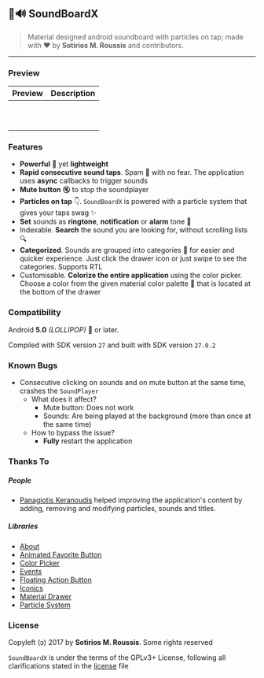 ## 📲🔊 SoundBoardX

> Material designed android soundboard with particles on tap; made with ❤️ by **Sotirios M. Roussis** and contributors.

---

### Preview

| Preview      | Description   |
|--------------|---------------|
| ![]()        |               |
| ![]()        |               |
| ![]()        |               |
| ![]()        |               |
| ![]()        |               |
| ![]()        |               |
| ![]()        |               |
| ![]()        |               |
| ![]()        |               |
| ![]()        |               |


### Features

* **Powerful** 💪 yet **lightweight**
* **Rapid consecutive sound taps**. Spam 💨 with no fear. The application uses **async** callbacks to trigger sounds
* **Mute button** 🔇 to stop the soundplayer
* **Particles on tap** 👇. `SoundBoardX` is powered with a particle system that gives your taps swag ✨
* **Set** sounds as **ringtone**, **notification** or **alarm** tone 🔔
* Indexable. **Search** the sound you are looking for, without scrolling lists 🔍
* **Categorized**. Sounds are grouped into categories 📜 for easier and quicker experience. Just click the drawer icon or just swipe to see the categories. Supports RTL
* Customisable. **Colorize the entire application** using the color picker. Choose a color from the given material color palette 🎨 that is located at the bottom of the drawer

### Compatibility

Android **5.0** *(LOLLIPOP)* 🍭 or later.

Compiled with SDK version `27` and built with SDK version `27.0.2`

### Known Bugs

* Consecutive clicking on sounds and on mute button at the same time, crashes the `SoundPlayer`
  * What does it affect?
    * Mute button: Does not work
    * Sounds: Are being played at the background (more than once at the same time)
  * How to bypass the issue?
    * **Fully** restart the application

### Thanks To

##### People

* [Panagiotis Keranoudis](https://github.com/notiskeranoudis) helped improving the application's content by adding, removing and modifying particles, sounds and titles.

##### Libraries

* [About](https://github.com/medyo/android-about-page)
* [Animated Favorite Button](https://github.com/IvBaranov/MaterialFavoriteButton)
* [Color Picker](https://github.com/kristiyanP/colorpicker)
* [Events](https://github.com/greenrobot/EventBus)
* [Floating Action Button](https://github.com/Clans/FloatingActionButton)
* [Iconics](https://github.com/mikepenz/Android-Iconics)
* [Material Drawer](https://github.com/mikepenz/MaterialDrawer)
* [Particle System](https://github.com/plattysoft/Leonids)

### License

Copyleft (ↄ) 2017 by **Sotirios M. Roussis**. Some rights reserved

`SoundBoardX` is under the terms of the GPLv3+ License, following all clarifications stated in the [license](LICENSE.md) file
